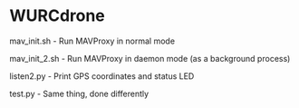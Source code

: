 # WURCdrone

mav_init.sh - Run MAVProxy in normal mode

mav_init_2.sh - Run MAVProxy in daemon mode (as a background process)

listen2.py - Print GPS coordinates and status LED

test.py - Same thing, done differently
